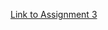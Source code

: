 [Link to Assignment 3](https://github.com/cristobella/datavisualization-fall2021/blob/1e65d2da4ec8cb6231dc692cb82148344ea1473e/Assignment%203.md)
